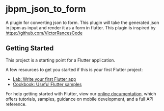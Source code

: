 # jbpm_json_to_form

A plugin for converting json to form. This plugin will take the generated json in jbpm as input and render it as a form in flutter. This plugin is inspired by https://github.com/VictorRancesCode

## Getting Started

This project is a starting point for a Flutter application.

A few resources to get you started if this is your first Flutter project:

- [Lab: Write your first Flutter app](https://flutter.dev/docs/get-started/codelab)
- [Cookbook: Useful Flutter samples](https://flutter.dev/docs/cookbook)

For help getting started with Flutter, view our
[online documentation](https://flutter.dev/docs), which offers tutorials,
samples, guidance on mobile development, and a full API reference.
